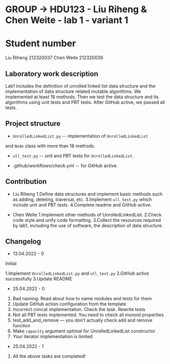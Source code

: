 
# GROUP -> HDU123 - Liu Riheng & Chen Weite - lab 1 - variant 1

# Student number

Liu Riheng 212320037
Chen Weite 212320039

## Laboratory work description

Lab1 includes the definition of unrolled linked list data structure
and the implementation of
data structure related mutable algorithms.
We implemented at least 18 methods. Then we test the data structure
and its algorithms using unit tests and PBT tests.
After GitHub active, we passed all tests.

## Project structure

- `UnrolledLinkedList.py` -- implementation of `UnrolledLinkedList`

and `Node` class with more than 18 methods.

- `ull_test.py` -- unit and PBT tests for `UnrolledLinkedList`.

- .github/workflows/check.yml -- for GitHub active.

## Contribution

- Liu Riheng
   1.Define data structures and implement basic methods such as adding,
   deleting, traversal, etc.
   3.Implement `ull_test.py` which include unit and PBT tests.
   4.Complete readme and GitHub active.

- Chen Weite
   1.Implement other methods of UnrolledLinkedList.
   2.Check code style and unify code formatting.
   3.Collect the resources required by lab1, including the use of software,
the description of data structure.

## Changelog

- 13.04.2022 - 0

Initial

1.Implement `UnrolledLinkedList.py` and `ull_test.py`
2.GitHub active successfully
3.Update README

- 25.04.2022 - 0

1. Bad naming. Read about how to name modules and tests for them
2. Update GitHub action configuration from the template
3. Incorrect concat  implementation. Check the task. Rewrite tests
4. Not all PBT tests implemented. You need to check all monoid properties
5. test_add_and_remove — you don’t actually check add and remove function
6. Make `capacity` argument optimal for UnrolledLinkedList constructor
7. Your iterator implementation is limited

- 25.04.2022 - 1

1. All the above tasks are completed!
